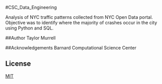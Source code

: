 #CSC_Data_Engineering

Analysis of NYC traffic patterns collected from NYC Open Data portal. Objective was to identify where the majority of crashes occur in the city using Python and SQL.

##Author
Taylor Murrell

##Acknowledgements
Barnard Computational Science Center

## License
[MIT](https://choosealicense.com/licenses/mit/)